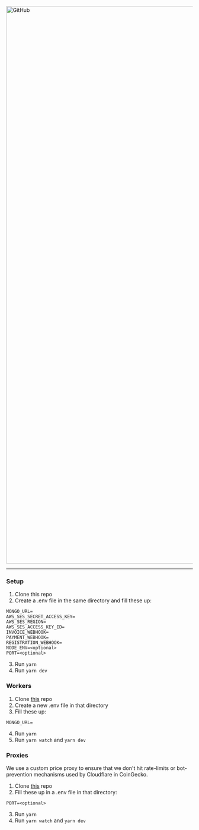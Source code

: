 <img width="1500" alt="GitHub" src="https://i.imgur.com/BAlZQcz.png">

***

### Setup

1. Clone this repo
2. Create a .env file in the same directory and fill these up:

```
MONGO_URL=
AWS_SES_SECRET_ACCESS_KEY=
AWS_SES_REGION=
AWS_SES_ACCESS_KEY_ID=
INVOICE_WEBHOOK=
PAYMENT_WEBHOOK=
REGISTRATION_WEBHOOK=
NODE_ENV=<optional>
PORT=<optional>
```

3. Run `yarn`
4. Run `yarn dev`

### Workers

1. Clone [this](https://github.com/stream-protocol/stream-payment-platform.git) repo
2. Create a new .env file in that directory
3. Fill these up:

```
MONGO_URL=
```

4. Run `yarn`
5. Run `yarn watch` and `yarn dev`

### Proxies

We use a custom price proxy to ensure that we don't hit rate-limits or bot-prevention mechanisms used by Cloudflare in CoinGecko.

1. Clone [this](https://github.com/stream-protocol/price-proxy.git) repo
2. Fill these up in a .env file in that directory:

```
PORT=<optional>
```

3. Run `yarn`
4. Run `yarn watch` and `yarn dev`
